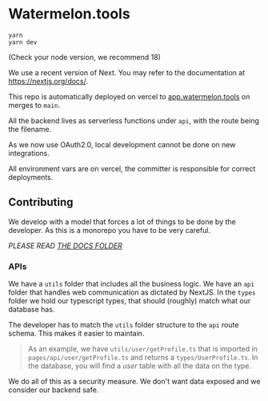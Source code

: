 # Watermelon.tools

```
yarn
yarn dev
```

(Check your node version, we recommend 18)

We use a recent version of Next. You may refer to the documentation at https://nextjs.org/docs/.

This repo is automatically deployed on vercel to [app.watermelon.tools](app.watermelon.tools) on merges to `main`.

All the backend lives as serverless functions under `api`, with the route being the filename.

As we now use OAuth2.0, local development cannot be done on new integrations.

All environment vars are on vercel, the committer is responsible for correct deployments.

## Contributing

We develop with a model that forces a lot of things to be done by the developer. As this is a monorepo you have to be very careful.

_PLEASE READ [THE DOCS FOLDER](/docs/)_

### APIs

We have a `utils` folder that includes all the business logic. We have an `api` folder that handles web communication as dictated by NextJS. In the `types` folder we hold our typescript types, that should (roughly) match what our database has.

The developer has to match the `utils` folder structure to the `api` route schema. This makes it easier to maintain.

> As an example, we have `utils/user/getProfile.ts` that is imported in `pages/api/user/getProfile.ts` and returns a `types/UserProfile.ts`. In the database, you will find a _user_ table with all the data on the type.

We do all of this as a security measure. We don't want data exposed and we consider our backend safe.

